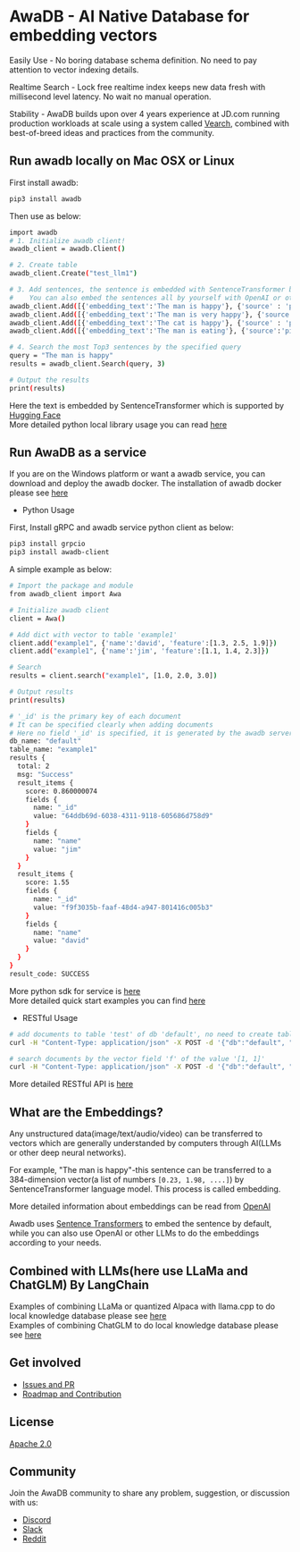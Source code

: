 # AwaDB - AI Native Database for embedding vectors

Easily Use - No boring database schema definition. No need to pay attention to vector indexing details.  

Realtime Search - Lock free realtime index keeps new data fresh with millisecond level latency. No wait no manual operation.  

Stability - AwaDB builds upon over 4 years experience at JD.com running production workloads at scale using a system called [Vearch](https://github.com/vearch/vearch), combined with best-of-breed ideas and practices from the community.

## Run awadb locally on Mac OSX or Linux

First install awadb:
```bash
pip3 install awadb
```

Then use as below:
```bash
import awadb
# 1. Initialize awadb client!
awadb_client = awadb.Client()

# 2. Create table
awadb_client.Create("test_llm1") 

# 3. Add sentences, the sentence is embedded with SentenceTransformer by default
#    You can also embed the sentences all by yourself with OpenAI or other LLMs
awadb_client.Add([{'embedding_text':'The man is happy'}, {'source' : 'pic1'}])
awadb_client.Add([{'embedding_text':'The man is very happy'}, {'source' : 'pic2'}])
awadb_client.Add([{'embedding_text':'The cat is happy'}, {'source' : 'pic3'}])
awadb_client.Add([{'embedding_text':'The man is eating'}, {'source':'pic4'}])

# 4. Search the most Top3 sentences by the specified query
query = "The man is happy"
results = awadb_client.Search(query, 3)

# Output the results
print(results)
```
Here the text is embedded by SentenceTransformer which is supported by [Hugging Face](https://huggingface.co)  
More detailed python local library usage you can read [here](https://ljeagle.github.io/awadb/)

## Run AwaDB as a service 
If you are on the Windows platform or want a awadb service, you can download and deploy the awadb docker.
The installation of awadb docker please see [here](https://github.com/awa-ai/awadb/tree/main/docs/deploy.md)

- Python Usage

First, Install gRPC and awadb service python client as below:

```bash
pip3 install grpcio
pip3 install awadb-client
```

A simple example as below:

```bash
# Import the package and module
from awadb_client import Awa

# Initialize awadb client
client = Awa()

# Add dict with vector to table 'example1'
client.add("example1", {'name':'david', 'feature':[1.3, 2.5, 1.9]})
client.add("example1", {'name':'jim', 'feature':[1.1, 1.4, 2.3]})

# Search
results = client.search("example1", [1.0, 2.0, 3.0])

# Output results
print(results)

# '_id' is the primary key of each document
# It can be specified clearly when adding documents
# Here no field '_id' is specified, it is generated by the awadb server 
db_name: "default"
table_name: "example1"
results {
  total: 2
  msg: "Success"
  result_items {
    score: 0.860000074
    fields {
      name: "_id" 
      value: "64ddb69d-6038-4311-9118-605686d758d9"
    }
    fields {
      name: "name"
      value: "jim"
    }
  }
  result_items {
    score: 1.55
    fields {
      name: "_id"
      value: "f9f3035b-faaf-48d4-a947-801416c005b3"
    }
    fields {
      name: "name"
      value: "david"
    }
  }
}
result_code: SUCCESS
```
More python sdk for service is [here](https://ljeagle.github.io/awadb/)  
More detailed quick start examples you can find [here](https://github.com/awa-ai/awadb/blob/main/tests/test_awadb_client.py)

- RESTful Usage
```bash
# add documents to table 'test' of db 'default', no need to create table first
curl -H "Content-Type: application/json" -X POST -d '{"db":"default", "table":"test", "docs":[{"_id":1, "name":"lj", "age":23 "f":[1,0]},{"_id":2, "name":"david", "age":32, "f":[1,2]}]}' http://localhost:8080/add

# search documents by the vector field 'f' of the value '[1, 1]'
curl -H "Content-Type: application/json" -X POST -d '{"db":"default", "table":"test", "vector_query":{"f":[1, 1]}}' http://localhost:8080/search
```
More detailed RESTful API is [here](https://github.com/awa-ai/awadb/tree/main/docs/restful_tutorial.md)


## What are the Embeddings?

Any unstructured data(image/text/audio/video) can be transferred to vectors which are generally understanded by computers through AI(LLMs or other deep neural networks).   
  
For example, "The man is happy"-this sentence can be transferred to a 384-dimension vector(a list of numbers `[0.23, 1.98, ....]`) by SentenceTransformer language model. This process is called embedding.

More detailed information about embeddings can be read from [OpenAI](https://platform.openai.com/docs/guides/embeddings/what-are-embeddings)

Awadb uses [Sentence Transformers](https://huggingface.co/sentence-transformers) to embed the sentence by default, while you can also use OpenAI or other LLMs to do the embeddings according to your needs.


## Combined with LLMs(here use LLaMa and ChatGLM) By LangChain
Examples of combining LLaMa or quantized Alpaca with llama.cpp to do local knowledge database please see [here](./examples/llama.cpp)  
Examples of combining ChatGLM to do local knowledge database please see [here](./examples/chatglm)  


## Get involved

- [Issues and PR](https://github.com/awa-ai/awadb/issues)  
- [Roadmap and Contribution](https://github.com/awa-ai/awadb/blob/main/ROADMAP.md)


## License

[Apache 2.0](./LICENSE)


## Community

Join the AwaDB community to share any problem, suggestion, or discussion with us:

- [Discord](https://discord.gg/GP7QxRrDjB)
- [Slack](https://awadbhq.slack.com)
- [Reddit](https://www.reddit.com/r/Awadb/)
